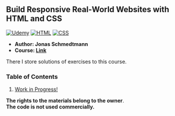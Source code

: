 ## Build Responsive Real-World Websites with HTML and CSS

[![Udemy](https://img.shields.io/badge/Udemy-black?style=for-the-badge&logo=udemy&logoColor=%black)](#)
[![HTML](https://img.shields.io/badge/HTML-DD4A25?style=for-the-badge&logo=html5&logoColor=white)](#)
[![CSS](https://img.shields.io/badge/CSS-254ADD?style=for-the-badge&logo=css3&logoColor=white)](#)

- **Author: Jonas Schmedtmann** <br>
- **Course: [**Link**](https://www.udemy.com/course/design-and-develop-a-killer-website-with-html5-and-css3/)** <br>

There I store solutions of exercises to this course.

### Table of Contents
1. [Work in Progress!](#) <br>

**The rights to the materials belong to the owner**.<br>
**The code is not used commercially.**